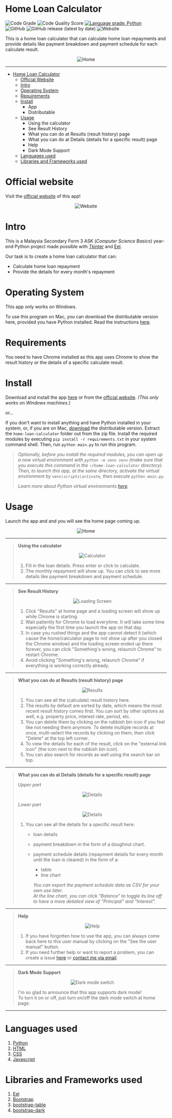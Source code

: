 # Home Loan Calculator
![Code Grade](https://www.code-inspector.com/project/29192/status/svg) 
![Code Quality Score](https://www.code-inspector.com/project/29192/score/svg) 
[![Language grade: Python](https://img.shields.io/lgtm/grade/python/g/jPRO-22/home-loan-calculator.svg?logo=lgtm&logoWidth=18)](https://lgtm.com/projects/g/jPRO-22/home-loan-calculator/context:python)  
![GitHub](https://img.shields.io/github/license/jPRO-22/home-loan-calculator?color=%23b603fc&style=for-the-badge) ![GitHub release (latest by date)](https://img.shields.io/github/v/release/jPRO-22/home-loan-calculator?style=for-the-badge) ![Website](https://img.shields.io/website?down_color=lightgrey&down_message=offline&style=for-the-badge&up_color=%2303fcb1&up_message=online&url=https%3A%2F%2Fjpro-22.github.io%2Fhome-loan-calculator%2F)

This is a home loan calculator that can calculate home loan repayments and provide details like payment breakdown and payment schedule for each calculate result.  
  
<p align="center"><img src="./screenshots/home-light.png" title="Home Page" alt="Home"></img></p>

---
- [Home Loan Calculator](#home-loan-calculator)
  - [Official Website](#official-website)
  - [Intro](#intro)
  - [Operating System](#operating-system)
  - [Requirements](#requirements)
  - [Install](#install)
    - App
    - Distributable
  - [Usage](#usage)
    - Using the calculator
    - See Result History
    - What you can do at Results (result history) page
    - What you can do at Details (details for a specific result) page
    - Help
    - Dark Mode Support
  - [Languages used](#languages-used)
  - [Libraries and Frameworks used](#libraries-and-frameworks-used)

# Official website
Visit the [official website](https://jpro-22.github.io/home-loan-calculator/) of this app!  

<p align="center"><img src="./screenshots/website.png" title="The official website" alt="Website"></img></p>

# Intro
This is a Malaysia Secondary Form 3 ASK (*Computer Science Basics*) year-end Python project made possible with [Tkinter](https://docs.python.org/3/library/tkinter.html) and [Eel](https://github.com/ChrisKnott/Eel).

Our task is to create a home loan calculator that can:
- Calculate home loan repayment
- Provide the details for every month's repayment

# Operating System
This app only works on Windows. 

To use this program on Mac, you can download the distributable version here, provided you have Python installed. Read the instructions [here](#install).

# Requirements
You need to have Chrome installed as this app uses Chrome to show the result history or the details of a specific calculate result. 

# Install
Download and install the app [here](https://github.com/jPRO-22/home-loan-calculator/releases/latest/download/home-loan-calculator-app-installer.zip) or from the [official website](https://jpro-22.github.io/home-loan-calculator). *(This only works on Windows machines.)*  

or...  

If you don't want to install anything and have Python installed in your system, or, if you are on Mac, [download](https://github.com/jPRO-22/home-loan-calculator/releases/latest/download/home-loan-calculator.zip) the distributable version. Extract the ```home-loan-calculator``` folder out from the zip file. Install the required modules by executing ```pip install -r requirements.txt``` in your system command shell. Then, run ```python main.py``` to run this program.  
  
> *Optionally, before you install the required modules, you can open up a new virtual environment with ```python -m venv venv``` (make sure that you execute this command in the ```~/home-loan-calculator``` directory). Then, to launch this app, at the same directory, activate the virtual environment by ```venv\scripts\activate```, then execute ```python main.py```.*  
>  
>  *Learn more about Python virtual environments [here](https://docs.python.org/3/library/venv.html).*  

# Usage
Launch the app and and you will see the home page coming up.  

<p align="center"><img src="./screenshots/home-dark.png" title="Home Page in Dark Mode" alt="Home"></img></p>
  
---
> **Using the calculator**  
>  
> <p align="center"><img src="./screenshots/calculator.png" title="Calculator Page" alt="Calculator"></img></p>  
>  
> 1. Fill in the loan details. Press enter or click to calculate. 
> 2. The monthly repayment will show up. You can click to see more details like payment breakdown and payment schedule. 
---
> **See Result History**  
>   
> <p align="center"><img src="./screenshots/loading-screen.png" title="Loading Screen" alt="Loading Screen"></img></p>  
> 
> 1. Click "Results" at home page and a loading screen will show up while Chrome is starting. 
> 2. Wait patiently for Chrome to load everytime. It will take some time especially the first time you launch the app on that day. 
> 3. In case you rushed things and the app cannot detect it (which cause the home/calculator page to not show up after you closed the Chrome window) and the loading screen ended up there forever, you can click "Something's wrong, relaunch Chrome" to restart Chrome. 
> 4. Avoid clicking "Something's wrong, relaunch Chrome" if everything is working correctly already. 
---
> **What you can do at Results (result history) page**  
> 
> <p align="center"><img src="./screenshots/results.png" title="Results Page" alt="Results"></img></p>  
> 
> 1. You can see all the (calculate) result history here. 
> 2. The results by default are sorted by date, which means the most recent result history comes first. You can sort by other options as well, e.g. property price, interest rate, period, etc.
> 3. You can delete them by clicking on the rubbish bin icon if you feel like not needing them anymore. To delete multiple records at once, multi-select the records by clicking on them, then click "Delete" at the top left corner. 
> 4. To view the details for each of the result, click on the "external link icon" (the icon next to the rubbish bin icon). 
> 5. You can also search for records as well using the search bar on top. 
---
> **What you can do at Details (details for a specific result) page**
>
> *Upper part*
> <p align="center"><img src="./screenshots/details.png" title="Details Page" alt="Details"></img></p>  
>  
>  
> *Lower part*
> <p align="center"><img src="./screenshots/details2.png" title="Details Page" alt="Details"></img></p>  
> 
> 1. You can see all the details for a specific result here: 
>     - loan details
>     - payment breakdown in the form of a doughnut chart. 
>     - payment schedule details (repayment details for every month until the loan is cleared) in the form of a: 
>       - table
>       - line chart  
>  
>       *You can export the payment schedule data as CSV for your own use later.*  
>       *At the line chart, you can click "Balance" to toggle its line off to have a more detailed view of "Principal" and "Interest".*
---
> **Help**  
> 
> <p align="center"><img src="./screenshots/help.png" title="Help" alt="Help"></img></p>  
> 
> 1. If you have forgotten how to use the app, you can always come back here to this user manual by clicking on the "See the user manual" button.  
> 2. If you need further help or want to report a problem, you can create a issue [here](https://github.com/jPRO-22/home-loan-calculator/issues) or [contact me via email](mailto:superjackxh@gmail.com). 
---
> **Dark Mode Support**  
>  
> <p align="center"><img src="./screenshots/dark-mode-switch.png" title="Dark mode switch" alt="Dark mode switch"></img></p>  
>  
> I'm so glad to announce that this app supports dark mode!  
> To turn it on or off, just turn on/off the dark mode switch at home page. 
---  

# Languages used
1. [Python](https://www.python.org/)
2. [HTML](https://en.wikipedia.org/wiki/HTML)
3. [CSS](https://en.wikipedia.org/wiki/CSS)
4. [Javascript](https://en.wikipedia.org/wiki/JavaScript)

# Libraries and Frameworks used
1. [Eel](https://github.com/ChrisKnott/Eel)
2. [Bootstrap](https://getbootstrap.com/)
3. [bootstrap-table](https://bootstrap-table.com/)
4. [bootstrap-dark](https://github.com/ForEvolve/bootstrap-dark)
